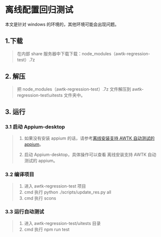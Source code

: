 # 离线配置回归测试

本文是针对 windows 的环境的，其他环境可能会出现问题。

## 1.下载

> 在内部 share 服务器中下载下载：node_modules（awtk-regression-test）.7z

## 2. 解压

> 把 node_modules（awtk-regression-test）.7z 文件解压到 awtk-regression-test\uitests 文件夹中。

## 3. 运行

### 3.1 启动 Appium-desktop

> 1. 如果没有安装 appium 的话，请参考[离线安装支持 AWTK 自动测试的 appium](https://github.com/zlgopen/awtk-ui-automation/blob/master/docs/how_to_offline_install_appium_for_awtk.md)。
>
> 2. 启动 Appium-desktop，具体操作可以查看 离线安装支持 AWTK 自动测试的 appium。

### 3.2 编译项目

> 1. 进入 awtk-regression-test 项目
> 2. cmd 执行 python ./scripts/update_res.py all
> 3. cmd 执行 scons 

### 3.3 运行自动测试

> 1. 进入 awtk-regression-test/uitests 目录
> 2. cmd 执行 npm run test



